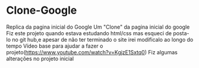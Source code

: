 # Clone-Google
Replica da pagina inicial do Google
Um "Clone" da pagina inicial do google Fiz este projeto quando estava estudando html/css mas esqueci de posta-lo no git hub,e apesar de não ter terminado o site irei 
modificalo ao longo do tempo Vídeo base para ajudar a fazer o projeto(https://www.youtube.com/watch?v=KgjzE1Sxtq0) Fiz algumas alterações no projeto inicial
